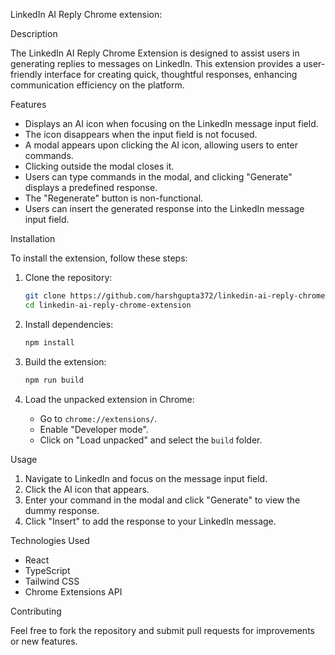  LinkedIn AI Reply Chrome extension:

 

 Description

The LinkedIn AI Reply Chrome Extension is designed to assist users in generating replies to messages on LinkedIn. This extension provides a user-friendly interface for creating quick, thoughtful responses, enhancing communication efficiency on the platform.

 Features

- Displays an AI icon when focusing on the LinkedIn message input field.
- The icon disappears when the input field is not focused.
- A modal appears upon clicking the AI icon, allowing users to enter commands.
- Clicking outside the modal closes it.
- Users can type commands in the modal, and clicking "Generate" displays a predefined response.
- The "Regenerate" button is non-functional.
- Users can insert the generated response into the LinkedIn message input field.

 Installation

To install the extension, follow these steps:

1. Clone the repository:
   ```bash
   git clone https://github.com/harshgupta372/linkedin-ai-reply-chrome-extension.git
   cd linkedin-ai-reply-chrome-extension
   ```

2. Install dependencies:
   ```bash
   npm install
   ```

3. Build the extension:
   ```bash
   npm run build
   ```

4. Load the unpacked extension in Chrome:
   - Go to `chrome://extensions/`.
   - Enable "Developer mode".
   - Click on "Load unpacked" and select the `build` folder.

 Usage

1. Navigate to LinkedIn and focus on the message input field.
2. Click the AI icon that appears.
3. Enter your command in the modal and click "Generate" to view the dummy response.
4. Click "Insert" to add the response to your LinkedIn message.

 Technologies Used

- React
- TypeScript
- Tailwind CSS
- Chrome Extensions API

 Contributing

Feel free to fork the repository and submit pull requests for improvements or new features.

 
 

